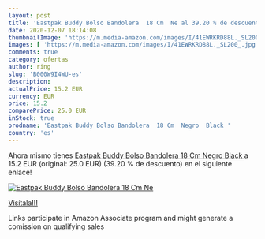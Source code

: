 ```yaml
---
layout: post
title: 'Eastpak Buddy Bolso Bandolera  18 Cm  Ne al 39.20 % de descuento'
date: 2020-12-07 18:14:08
thumbnailImage: 'https://m.media-amazon.com/images/I/41EWRKRD88L._SL200_.jpg'
images: [ 'https://m.media-amazon.com/images/I/41EWRKRD88L._SL200_.jpg' ]
comments: true
category: ofertas
author: ring
slug: 'B000W9I4WU-es'
description:
actualPrice: 15.2 EUR
currency: EUR
price: 15.2
comparePrice: 25.0 EUR
inStock: true
prodname: 'Eastpak Buddy Bolso Bandolera  18 Cm  Negro  Black '
country: 'es'
---
```


Ahora mismo tienes [Eastpak Buddy Bolso Bandolera  18 Cm  Negro  Black ](https://www.amazon.es/dp/B000W9I4WU/?tag=tolees-21) a 15.2 EUR (original: 25.0 EUR) (39.20 %  de descuento) en el siguiente enlace!

[![Eastpak Buddy Bolso Bandolera  18 Cm  Ne](https://m.media-amazon.com/images/I/41EWRKRD88L._SL200_.jpg)](https://www.amazon.es/dp/B000W9I4WU/?tag=tolees-21)

[Visítala!!!](https://www.amazon.es/dp/B000W9I4WU/?tag=tolees-21)

Links participate in Amazon Associate program and might generate a comission on qualifying sales
